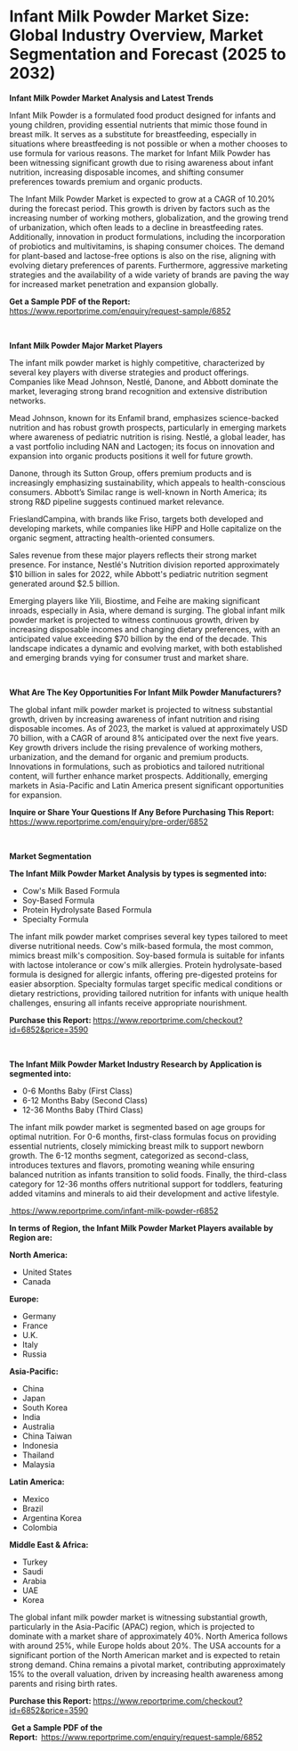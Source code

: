<p><h1>Infant Milk Powder Market Size: Global Industry Overview, Market Segmentation and Forecast (2025 to 2032)</h1></p><p><strong>Infant Milk Powder Market Analysis and Latest Trends</strong></p>
<p><p>Infant Milk Powder is a formulated food product designed for infants and young children, providing essential nutrients that mimic those found in breast milk. It serves as a substitute for breastfeeding, especially in situations where breastfeeding is not possible or when a mother chooses to use formula for various reasons. The market for Infant Milk Powder has been witnessing significant growth due to rising awareness about infant nutrition, increasing disposable incomes, and shifting consumer preferences towards premium and organic products.</p><p>The Infant Milk Powder Market is expected to grow at a CAGR of 10.20% during the forecast period. This growth is driven by factors such as the increasing number of working mothers, globalization, and the growing trend of urbanization, which often leads to a decline in breastfeeding rates. Additionally, innovation in product formulations, including the incorporation of probiotics and multivitamins, is shaping consumer choices. The demand for plant-based and lactose-free options is also on the rise, aligning with evolving dietary preferences of parents. Furthermore, aggressive marketing strategies and the availability of a wide variety of brands are paving the way for increased market penetration and expansion globally.</p></p>
<p><strong>Get a Sample PDF of the Report:&nbsp;</strong> <a href="https://www.reportprime.com/enquiry/request-sample/6852?utm_campaign=4522&utm_medium=2&utm_source=Github&utm_content=ia&utm_term=16052025&utm_id=infant-milk-powder">https://www.reportprime.com/enquiry/request-sample/6852</a></p>
<p>&nbsp;</p>
<p><strong>Infant Milk Powder Major Market Players</strong></p>
<p><p>The infant milk powder market is highly competitive, characterized by several key players with diverse strategies and product offerings. Companies like Mead Johnson, Nestlé, Danone, and Abbott dominate the market, leveraging strong brand recognition and extensive distribution networks. </p><p>Mead Johnson, known for its Enfamil brand, emphasizes science-backed nutrition and has robust growth prospects, particularly in emerging markets where awareness of pediatric nutrition is rising. Nestlé, a global leader, has a vast portfolio including NAN and Lactogen; its focus on innovation and expansion into organic products positions it well for future growth.</p><p>Danone, through its Sutton Group, offers premium products and is increasingly emphasizing sustainability, which appeals to health-conscious consumers. Abbott’s Similac range is well-known in North America; its strong R&D pipeline suggests continued market relevance.</p><p>FrieslandCampina, with brands like Friso, targets both developed and developing markets, while companies like HiPP and Holle capitalize on the organic segment, attracting health-oriented consumers. </p><p>Sales revenue from these major players reflects their strong market presence. For instance, Nestlé's Nutrition division reported approximately $10 billion in sales for 2022, while Abbott's pediatric nutrition segment generated around $2.5 billion. </p><p>Emerging players like Yili, Biostime, and Feihe are making significant inroads, especially in Asia, where demand is surging. The global infant milk powder market is projected to witness continuous growth, driven by increasing disposable incomes and changing dietary preferences, with an anticipated value exceeding $70 billion by the end of the decade. This landscape indicates a dynamic and evolving market, with both established and emerging brands vying for consumer trust and market share.</p></p>
<p>&nbsp;</p>
<p><strong>What Are The Key Opportunities For Infant Milk Powder Manufacturers?</strong></p>
<p><p>The global infant milk powder market is projected to witness substantial growth, driven by increasing awareness of infant nutrition and rising disposable incomes. As of 2023, the market is valued at approximately USD 70 billion, with a CAGR of around 8% anticipated over the next five years. Key growth drivers include the rising prevalence of working mothers, urbanization, and the demand for organic and premium products. Innovations in formulations, such as probiotics and tailored nutritional content, will further enhance market prospects. Additionally, emerging markets in Asia-Pacific and Latin America present significant opportunities for expansion.</p></p>
<p><strong>Inquire or Share Your Questions If Any Before Purchasing This Report:</strong> <a href="https://www.reportprime.com/enquiry/pre-order/6852?utm_campaign=4522&utm_medium=2&utm_source=Github&utm_content=ia&utm_term=16052025&utm_id=infant-milk-powder">https://www.reportprime.com/enquiry/pre-order/6852</a></p>
<p>&nbsp;</p>
<p><strong>Market Segmentation</strong></p>
<p><strong>The Infant Milk Powder Market Analysis by types is segmented into:</strong></p>
<p><ul><li>Cow's Milk Based Formula</li><li>Soy-Based Formula</li><li>Protein Hydrolysate Based Formula</li><li>Specialty Formula</li></ul></p>
<p><p>The infant milk powder market comprises several key types tailored to meet diverse nutritional needs. Cow's milk-based formula, the most common, mimics breast milk's composition. Soy-based formula is suitable for infants with lactose intolerance or cow's milk allergies. Protein hydrolysate-based formula is designed for allergic infants, offering pre-digested proteins for easier absorption. Specialty formulas target specific medical conditions or dietary restrictions, providing tailored nutrition for infants with unique health challenges, ensuring all infants receive appropriate nourishment.</p></p>
<p><strong>Purchase this Report:&nbsp;</strong><a href="https://www.reportprime.com/checkout?id=6852&price=3590&utm_campaign=4522&utm_medium=2&utm_source=Github&utm_content=ia&utm_term=16052025&utm_id=infant-milk-powder">https://www.reportprime.com/checkout?id=6852&price=3590</a></p>
<p>&nbsp;</p>
<p><strong>The Infant Milk Powder Market Industry Research by Application is segmented into:</strong></p>
<p><ul><li>0-6 Months Baby (First Class)</li><li>6-12 Months Baby (Second Class)</li><li>12-36 Months Baby (Third Class)</li></ul></p>
<p><p>The infant milk powder market is segmented based on age groups for optimal nutrition. For 0-6 months, first-class formulas focus on providing essential nutrients, closely mimicking breast milk to support newborn growth. The 6-12 months segment, categorized as second-class, introduces textures and flavors, promoting weaning while ensuring balanced nutrition as infants transition to solid foods. Finally, the third-class category for 12-36 months offers nutritional support for toddlers, featuring added vitamins and minerals to aid their development and active lifestyle.</p></p>
<p><a href="https://www.reportprime.com/infant-milk-powder-r6852?utm_campaign=4522&utm_medium=2&utm_source=Github&utm_content=ia&utm_term=16052025&utm_id=infant-milk-powder">&nbsp;https://www.reportprime.com/infant-milk-powder-r6852</a></p>
<p><strong>In terms of Region, the Infant Milk Powder Market Players available by Region are:</strong></p>
<p>
    <p> <strong> North America: </strong>
        <ul>
            <li>United States</li>
            <li>Canada</li>
        </ul>
        </p> 
    <p> <strong> Europe: </strong>
        <ul>
            <li>Germany</li>
            <li>France</li>
            <li>U.K.</li>
            <li>Italy</li>
            <li>Russia</li>
        </ul>
        </p> 
    <p> <strong> Asia-Pacific: </strong>
        <ul>
            <li>China</li>
            <li>Japan</li>
            <li>South Korea</li>
            <li>India</li>
            <li>Australia</li>
            <li>China Taiwan</li>
            <li>Indonesia</li>
            <li>Thailand</li>
            <li>Malaysia</li>
        </ul>
        </p> 
    <p> <strong> Latin America: </strong>
        <ul>
            <li>Mexico</li>
            <li>Brazil</li>
            <li>Argentina Korea</li>
            <li>Colombia</li>
        </ul>
        </p> 
    <p> <strong> Middle East & Africa: </strong>
        <ul>
            <li>Turkey</li>
            <li>Saudi</li>
            <li>Arabia</li>
            <li>UAE</li>
            <li>Korea</li>
        </ul>
    </p>
    </p>
<p><p>The global infant milk powder market is witnessing substantial growth, particularly in the Asia-Pacific (APAC) region, which is projected to dominate with a market share of approximately 40%. North America follows with around 25%, while Europe holds about 20%. The USA accounts for a significant portion of the North American market and is expected to retain strong demand. China remains a pivotal market, contributing approximately 15% to the overall valuation, driven by increasing health awareness among parents and rising birth rates.</p></p>
<p><strong>Purchase this Report: </strong><a href="https://www.reportprime.com/checkout?id=6852&price=3590&utm_campaign=4522&utm_medium=2&utm_source=Github&utm_content=ia&utm_term=16052025&utm_id=infant-milk-powder">https://www.reportprime.com/checkout?id=6852&price=3590</a></p>
<p>&nbsp;<strong>Get a Sample PDF of the Report:&nbsp;&nbsp;</strong><a href="https://www.reportprime.com/enquiry/request-sample/6852?utm_campaign=4522&utm_medium=2&utm_source=Github&utm_content=ia&utm_term=16052025&utm_id=infant-milk-powder">https://www.reportprime.com/enquiry/request-sample/6852</a></p>
<p><strong></strong></p>
<p><p></p><p></p><p></p></p>